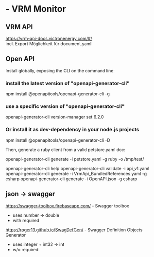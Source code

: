 ﻿#  - VRM Monitor

## VRM API

https://vrm-api-docs.victronenergy.com/#/  
incl. Export Möglichkeit für document.yaml

## Open API

Install globally, exposing the CLI on the command line:

### install the latest version of "openapi-generator-cli"
npm install @openapitools/openapi-generator-cli -g

### use a specific version of "openapi-generator-cli"
openapi-generator-cli version-manager set 6.2.0

### Or install it as dev-dependency in your node.js projects
npm install @openapitools/openapi-generator-cli -D

Then, generate a ruby client from a valid petstore.yaml doc:

openapi-generator-cli generate -i petstore.yaml -g ruby -o /tmp/test/

openapi-generator-cli help
openapi-generator-cli validate -i api_v1.yaml
openapi-generator-cli generate -i VrmApi_BundledReferences.yaml -g csharp
openapi-generator-cli generate -i OpenAPI.json -g csharp

## json -> swagger
https://swagger-toolbox.firebaseapp.com/ - Swagger toolbox
- uses number -> double
- with required

https://roger13.github.io/SwagDefGen/ - Swagger Definition Objects Generator
- uses integer + int32 -> int
- w/o required
